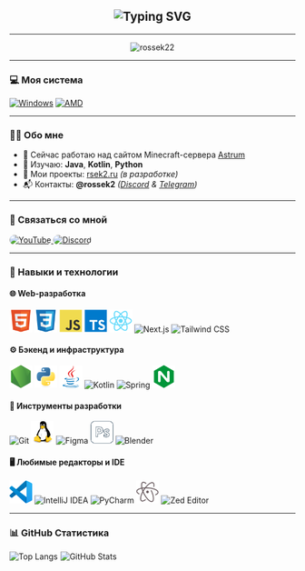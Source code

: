 <h2 align="center">
  <img src="https://readme-typing-svg.demolab.com?font=Raleway&size=24&pause=10000&color=000000&center=true&vCenter=true&width=600&lines=Привет%2C+я+Rossek2+%F0%9F%91%8B;Я+Frontend-разработчик+из+Грузии+%F0%9F%87%AC%F0%9F%87%AA;Я+разработчик+Minecraft-серверов+%F0%9F%94%A5" alt="Typing SVG" />
</h2>


---

<p align="center">
  <img src="https://komarev.com/ghpvc/?username=rossek22&label=Просмотры%20профиля&color=0e75b6&style=flat-square" alt="rossek22" />
</p>

---

### 💻 Моя система

<p align="left">
<a href="#"><img src="https://img.shields.io/badge/Windows%20Вас не должно ебать-%230079d5.svg?style=for-the-badge&logo=Windows%2011&logoColor=white" alt="Windows"></a>
<a href="#"><img src="https://img.shields.io/badge/AMD-Radeon-%23ED1C24.svg?style=for-the-badge&logo=amd&logoColor=white" alt="AMD"></a>
</p>

---

### 👨‍💻 Обо мне

- 🔧 Сейчас работаю над сайтом Minecraft-сервера [Astrum](https://www.astrums.pro)  
- 🌱 Изучаю: **Java**, **Kotlin**, **Python**  
- 💼 Мои проекты: [rsek2.ru](https://rsek2.ru) *(в разработке)*  
- 📬 Контакты: **@rossek2** *([Discord](https://discord.com/users/755126477443301447) & [Telegram](https://t.me/rossek2))*  

---

### 📡 Связаться со мной

<p>
  <a href="https://www.youtube.com/c/rossek2" target="_blank">
    <img src="https://img.shields.io/badge/Telegram-2AABEE?style=for-the-badge&logo=telegram&logoColor=white" alt="YouTube" style="border-radius: 10px;" />
  </a>
  <a href="https://discord.gg/JY7TeUWx" target="_blank">
    <img src="https://img.shields.io/badge/Discord-5865F2?style=for-the-badge&logo=discord&logoColor=white" alt="Discord" style="border-radius: 10px;" />
  </a>
</p>

---

### 🧰 Навыки и технологии

#### 🌐 Web-разработка
<p>
  <img src="https://raw.githubusercontent.com/devicons/devicon/master/icons/html5/html5-original.svg" width="40" height="40" alt="HTML5"/>
  <img src="https://raw.githubusercontent.com/devicons/devicon/master/icons/css3/css3-original.svg" width="40" height="40" alt="CSS3"/>
  <img src="https://raw.githubusercontent.com/devicons/devicon/master/icons/javascript/javascript-original.svg" width="40" height="40" alt="JavaScript"/>
  <img src="https://raw.githubusercontent.com/devicons/devicon/master/icons/typescript/typescript-original.svg" width="40" height="40" alt="TypeScript"/>
  <img src="https://raw.githubusercontent.com/devicons/devicon/master/icons/react/react-original.svg" width="40" height="40" alt="React"/>
  <img src="https://cdn.worldvectorlogo.com/logos/nextjs-2.svg" width="40" height="40" alt="Next.js"/>
  <img src="https://www.vectorlogo.zone/logos/tailwindcss/tailwindcss-icon.svg" width="40" height="40" alt="Tailwind CSS"/>
</p>

#### ⚙️ Бэкенд и инфраструктура
<p>
  <img src="https://raw.githubusercontent.com/devicons/devicon/master/icons/nodejs/nodejs-original.svg" width="40" height="40" alt="Node.js"/>
  <img src="https://raw.githubusercontent.com/devicons/devicon/master/icons/python/python-original.svg" width="40" height="40" alt="Python"/>
  <img src="https://raw.githubusercontent.com/devicons/devicon/master/icons/java/java-original.svg" width="40" height="40" alt="Java"/>
  <img src="https://www.vectorlogo.zone/logos/kotlinlang/kotlinlang-icon.svg" width="40" height="40" alt="Kotlin"/>
  <img src="https://www.vectorlogo.zone/logos/springio/springio-icon.svg" width="40" height="40" alt="Spring"/>
  <img src="https://raw.githubusercontent.com/devicons/devicon/master/icons/nginx/nginx-original.svg" width="40" height="40" alt="Nginx"/>
</p>

#### 🧪 Инструменты разработки
<p>
  <img src="https://www.vectorlogo.zone/logos/git-scm/git-scm-icon.svg" width="40" height="40" alt="Git"/>
  <img src="https://raw.githubusercontent.com/devicons/devicon/master/icons/linux/linux-original.svg" width="40" height="40" alt="Linux"/>
  <img src="https://www.vectorlogo.zone/logos/figma/figma-icon.svg" width="40" height="40" alt="Figma"/>
  <img src="https://raw.githubusercontent.com/devicons/devicon/master/icons/photoshop/photoshop-line.svg" width="40" height="40" alt="Photoshop"/>
  <img src="https://download.blender.org/branding/community/blender_community_badge_white.svg" width="40" height="40" alt="Blender"/>
</p>

#### 🖥 Любимые редакторы и IDE
<p>
  <img src="https://raw.githubusercontent.com/devicons/devicon/master/icons/vscode/vscode-original.svg" width="40" height="40" alt="VS Code"/>
  <img src="https://resources.jetbrains.com/storage/products/intellij-idea/img/meta/intellij-idea_logo_300x300.png" width="40" height="40" alt="IntelliJ IDEA"/>
  <img src="https://resources.jetbrains.com/storage/products/pycharm/img/meta/pycharm_logo_300x300.png" width="40" height="40" alt="PyCharm"/>
  <img src="https://raw.githubusercontent.com/devicons/devicon/master/icons/atom/atom-original.svg" width="40" height="40" alt="Atom"/>
  <img src="https://avatars.githubusercontent.com/u/110278553?s=200&v=4" width="40" height="40" alt="Zed Editor"/>
</p>

---

### 📊 GitHub Статистика

<p style="display: flex; gap: 5px;">
  <img src="https://github-readme-stats.vercel.app/api/top-langs/?username=rossek22&layout=compact&theme=tokyonight" alt="Top Langs" />
  <img src="https://github-readme-stats.vercel.app/api?username=rossek22&show_icons=true&theme=tokyonight&locale=ru" alt="GitHub Stats"/>
</p>
